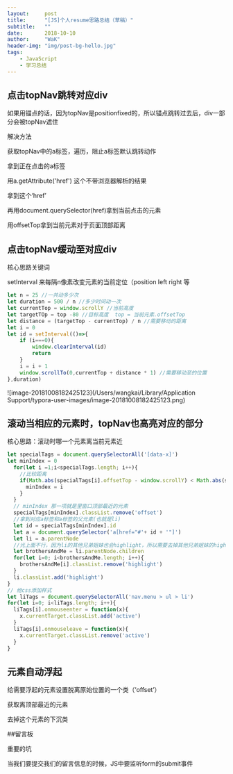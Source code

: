 ```yaml
---
layout:     post
title:      "[JS]个人resume思路总结（草稿）"
subtitle:   ""
date:       2018-10-10
author:     "WaK"
header-img: "img/post-bg-hello.jpg"
tags:
    - JavaScript
    - 学习总结
---
```


## 点击topNav跳转对应div

如果用锚点的话，因为topNav是positionfixed的，所以锚点跳转过去后，div一部分会被topNav遮住



解决方法

获取topNav中的a标签，遍历，阻止a标签默认跳转动作

 拿到正在点击的a标签

用a.getAttribute('href') 这个不带浏览器解析的结果

拿到这个‘href’

再用document.querySelector(href)拿到当前点击的元素

用offsetTop拿到当前元素对于页面顶部距离

## 点击topNav缓动至对应div

核心思路关键词 

setInterval  来每隔n像素改变元素的当前定位（position  left right 等

```javascript
let n = 25 //一共动多少次
let duration = 500 / n //多少时间动一次
let currentTop = window.scrollY //当前高度
let targetTOp = top -80 //目标高度  top = 当前元素.offsetTop
let distance = (targetTop - currentTop) / n //需要移动的距离
let i = 0
let id = setInterval(()=>{
    if (i===0){
        window.clearInterval(id)
		return
    }
    i = i + 1
    window.scrollTo(0,currentTop + distance * 1) //需要移动至的位置
},duration)
```

![image-20181008182425123](/Users/wangkai/Library/Application Support/typora-user-images/image-20181008182425123.png)



## 滚动当相应的元素时，topNav也高亮对应的部分

核心思路：滚动时哪一个元素离当前元素近

```javascript
let specialTags = document.querySelectorAll('[data-x]')
let minIndex = 0
  for(let i =1;i<specialTags.length; i++){
    //比较距离
    if(Math.abs(specialTags[i].offsetTop - window.scrollY) < Math.abs(specialTags[minIndex].offsetTop - window.scrollY)){
      minIndex = i
    }
  }
  // minIndex 那一项就是里窗口顶部最近的元素
  specialTags[minIndex].classList.remove('offset')
  //拿到对应a标签和a标签的父元素(也就是li)
  let id = specialTags[minIndex].id
  let a = document.querySelector('a[href="#'+ id + '"]')
  let li = a.parentNode
  //光上面不行，因为li的其他兄弟姐妹也会highlight，所以需要去掉其他兄弟姐妹的highlight
  let brothersAndMe = li.parentNode.children
  for(let i=0; i<brothersAndMe.length; i++){
    brothersAndMe[i].classList.remove('highlight')
  }
  li.classList.add('highlight')
}
// 给css添加样式
let liTags = document.querySelectorAll('nav.menu > ul > li')
for(let i=0; i<liTags.length; i++){
  liTags[i].onmouseenter = function(x){
    x.currentTarget.classList.add('active')
  }
  liTags[i].onmouseleave = function(x){
    x.currentTarget.classList.remove('active')
  }
}
```

## 元素自动浮起

给需要浮起的元素设置脱离原始位置的一个类（‘offset’）

获取离顶部最近的元素

去掉这个元素的下沉类



##留言板

重要的坑

当我们要提交我们的留言信息的时候，JS中要监听form的submit事件





